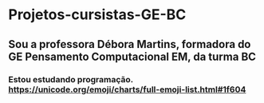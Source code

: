 # Projetos-cursistas-GE-BC

## Sou a professora Débora Martins, formadora do GE Pensamento Computacional EM, da turma BC

### Estou estudando programação. https://unicode.org/emoji/charts/full-emoji-list.html#1f604
